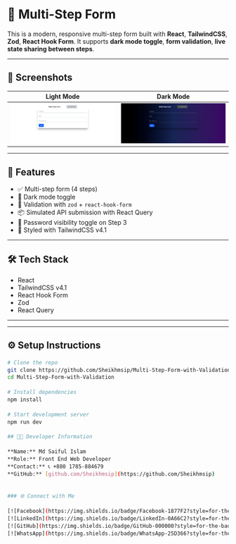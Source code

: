 # 🧾 Multi-Step Form

This is a modern, responsive multi-step form built with **React**, **TailwindCSS**, **Zod**, **React Hook Form**. 
It supports **dark mode toggle**, **form validation**, **live state sharing between steps**.

---

## 📸 Screenshots

| Light Mode                          | Dark Mode                           |
| ---------------------------------- | ----------------------------------- |
| ![Light Mode](./src/assets/Light%20Mode.png) | ![Dark Mode](./src/assets/Dark%20Mode.png) |

---

## 🚀 Features

- ✅ Multi-step form (4 steps)
- 🌙 Dark mode toggle
- 🧠 Validation with `zod` + `react-hook-form`
- 📦 Simulated API submission with React Query
- 🔐 Password visibility toggle on Step 3
- 💨 Styled with TailwindCSS v4.1

---

## 🛠️ Tech Stack

- React
- TailwindCSS v4.1
- React Hook Form
- Zod
- React Query

---

---

## ⚙️ Setup Instructions

```bash
# Clone the repo
git clone https://github.com/Sheikhmsip/Multi-Step-Form-with-Validation.git
cd Multi-Step-Form-with-Validation

# Install dependencies
npm install

# Start development server
npm run dev 

## 👨‍💻 Developer Information

**Name:** Md Saiful Islam  
**Role:** Front End Web Developer
**Contact:** 📞 +880 1785-884679  
**GitHub:** [github.com/Sheikhmsip](https://github.com/Sheikhmsip)  


### 🌐 Connect with Me

[![Facebook](https://img.shields.io/badge/Facebook-1877F2?style=for-the-badge&logo=facebook&logoColor=white)](https://facebook.com/sheikhsip)  
[![LinkedIn](https://img.shields.io/badge/LinkedIn-0A66C2?style=for-the-badge&logo=linkedin&logoColor=white)](https://linkedin.com/in/sheikhmsip)  
[![GitHub](https://img.shields.io/badge/GitHub-000000?style=for-the-badge&logo=github&logoColor=white)](https://github.com/Sheikhmsip)  
[![WhatsApp](https://img.shields.io/badge/WhatsApp-25D366?style=for-the-badge&logo=whatsapp&logoColor=white)](https://wa.me/8801785884679)